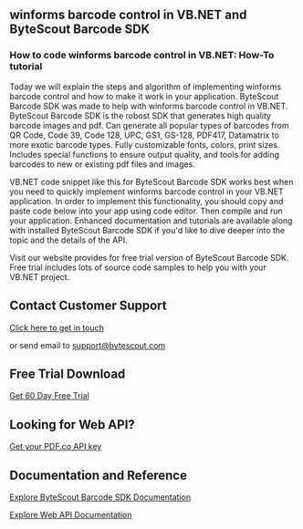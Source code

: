 ## winforms barcode control in VB.NET and ByteScout Barcode SDK

### How to code winforms barcode control in VB.NET: How-To tutorial

Today we will explain the steps and algorithm of implementing winforms barcode control and how to make it work in your application. ByteScout Barcode SDK was made to help with winforms barcode control in VB.NET. ByteScout Barcode SDK is the robost SDK that generates high quality barcode images and pdf. Can generate all popular types of barcodes from QR Code, Code 39, Code 128, UPC, GS1, GS-128, PDF417, Datamatrix to more exotic barcode types. Fully customizable fonts, colors, print sizes. Includes special functions to ensure output quality, and tools for adding barcodes to new or existing pdf files and images.

VB.NET code snippet like this for ByteScout Barcode SDK works best when you need to quickly implement winforms barcode control in your VB.NET application. In order to implement this functionality, you should copy and paste code below into your app using code editor. Then compile and run your application. Enhanced documentation and tutorials are available along with installed ByteScout Barcode SDK if you'd like to dive deeper into the topic and the details of the API.

Visit our website provides for free trial version of ByteScout Barcode SDK. Free trial includes lots of source code samples to help you with your VB.NET project.

## Contact Customer Support

[Click here to get in touch](https://bytescout.zendesk.com/hc/en-us/requests/new?subject=ByteScout%20Barcode%20SDK%20Question)

or send email to [support@bytescout.com](mailto:support@bytescout.com?subject=ByteScout%20Barcode%20SDK%20Question) 

## Free Trial Download

[Get 60 Day Free Trial](https://bytescout.com/download/web-installer?utm_source=github-readme)

## Looking for Web API? 

[Get your PDF.co API key](https://pdf.co/documentation/api?utm_source=github-readme)

## Documentation and Reference

[Explore ByteScout Barcode SDK Documentation](https://bytescout.com/documentation/index.html?utm_source=github-readme)

[Explore Web API Documentation](https://pdf.co/documentation/api?utm_source=github-readme)